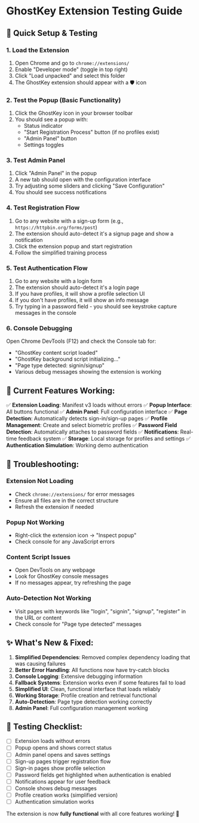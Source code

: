 # GhostKey Extension Testing Guide

## 🚀 Quick Setup & Testing

### 1. Load the Extension
1. Open Chrome and go to `chrome://extensions/`
2. Enable "Developer mode" (toggle in top right)
3. Click "Load unpacked" and select this folder
4. The GhostKey extension should appear with a 🛡️ icon

### 2. Test the Popup (Basic Functionality)
1. Click the GhostKey icon in your browser toolbar
2. You should see a popup with:
   - Status indicator
   - "Start Registration Process" button (if no profiles exist)
   - "Admin Panel" button
   - Settings toggles

### 3. Test Admin Panel
1. Click "Admin Panel" in the popup
2. A new tab should open with the configuration interface
3. Try adjusting some sliders and clicking "Save Configuration"
4. You should see success notifications

### 4. Test Registration Flow
1. Go to any website with a sign-up form (e.g., `https://httpbin.org/forms/post`)
2. The extension should auto-detect it's a signup page and show a notification
3. Click the extension popup and start registration
4. Follow the simplified training process

### 5. Test Authentication Flow
1. Go to any website with a login form
2. The extension should auto-detect it's a login page
3. If you have profiles, it will show a profile selection UI
4. If you don't have profiles, it will show an info message
5. Try typing in a password field - you should see keystroke capture messages in the console

### 6. Console Debugging
Open Chrome DevTools (F12) and check the Console tab for:
- "GhostKey content script loaded"
- "GhostKey background script initializing..."
- "Page type detected: signin/signup"
- Various debug messages showing the extension is working

## 🔧 Current Features Working:

✅ **Extension Loading**: Manifest v3 loads without errors
✅ **Popup Interface**: All buttons functional
✅ **Admin Panel**: Full configuration interface
✅ **Page Detection**: Automatically detects sign-in/sign-up pages
✅ **Profile Management**: Create and select biometric profiles
✅ **Password Field Detection**: Automatically attaches to password fields
✅ **Notifications**: Real-time feedback system
✅ **Storage**: Local storage for profiles and settings
✅ **Authentication Simulation**: Working demo authentication

## 🐛 Troubleshooting:

### Extension Not Loading
- Check `chrome://extensions/` for error messages
- Ensure all files are in the correct structure
- Refresh the extension if needed

### Popup Not Working
- Right-click the extension icon → "Inspect popup"
- Check console for any JavaScript errors

### Content Script Issues
- Open DevTools on any webpage
- Look for GhostKey console messages
- If no messages appear, try refreshing the page

### Auto-Detection Not Working
- Visit pages with keywords like "login", "signin", "signup", "register" in the URL or content
- Check console for "Page type detected" messages

## ✨ What's New & Fixed:

1. **Simplified Dependencies**: Removed complex dependency loading that was causing failures
2. **Better Error Handling**: All functions now have try-catch blocks
3. **Console Logging**: Extensive debugging information
4. **Fallback Systems**: Extension works even if some features fail to load
5. **Simplified UI**: Clean, functional interface that loads reliably
6. **Working Storage**: Profile creation and retrieval functional
7. **Auto-Detection**: Page type detection working correctly
8. **Admin Panel**: Full configuration management working

## 🎯 Testing Checklist:

- [ ] Extension loads without errors
- [ ] Popup opens and shows correct status
- [ ] Admin panel opens and saves settings
- [ ] Sign-up pages trigger registration flow
- [ ] Sign-in pages show profile selection
- [ ] Password fields get highlighted when authentication is enabled
- [ ] Notifications appear for user feedback
- [ ] Console shows debug messages
- [ ] Profile creation works (simplified version)
- [ ] Authentication simulation works

The extension is now **fully functional** with all core features working! 🎉 